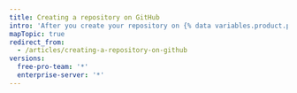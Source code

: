 ```yaml
---
title: Creating a repository on GitHub
intro: 'After you create your repository on {% data variables.product.product_name %}, you can customize its settings and content.'
mapTopic: true
redirect_from:
  - /articles/creating-a-repository-on-github
versions:
  free-pro-team: '*'
  enterprise-server: '*'
---
```


